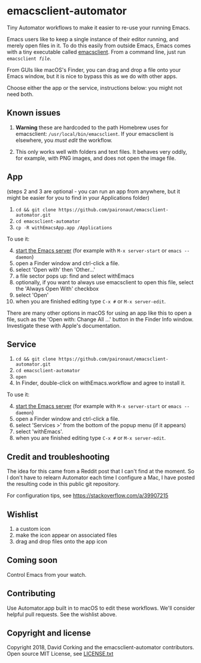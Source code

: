 # emacsclient-automator
<!--
Copyright 2018, David Corking and the emacsclient-automator contributors
SPDX-License-Identifier: MIT
-->
Tiny Automator workflows to make it easier to re-use your running
Emacs.

Emacs users like to keep a single instance of their editor running,
and merely open files in it. To do this easily from outside Emacs,
Emacs comes with a tiny executable called
[emacsclient](https://www.emacswiki.org/emacs/EmacsClient). From a
command line, just run <code>emacsclient <em>file</em></code>.

From GUIs like macOS's Finder, you can drag and drop a file onto your
Emacs window, but it is nice to bypass this as we do with other apps.

Choose either the app or the service, instructions below: you might
not need both.

## Known issues

1. **Warning** these are hardcoded to the path Homebrew uses for
   emacsclient: `/usr/local/bin/emacsclient`. If your emacsclient is
   elsewhere, you *must edit* the workflow.

2. This only works well with folders and text files. It behaves very
   oddly, for example, with PNG images, and does not open the image
   file.

## App

(steps 2 and 3 are optional - you can run an app from anywhere, but it
might be easier for you to find in your Applications folder)

1. `cd && git clone https://github.com/paironaut/emacsclient-automator.git`
2. `cd emacsclient-automator`
3. `cp -R withEmacsApp.app /Applications`

To use it:

4. [start the Emacs
   server](https://www.gnu.org/software/emacs/manual/html_node/emacs/Emacs-Server.html)
   (for example with `M-x server-start` or `emacs --daemon`)
5. open a Finder window and ctrl-click a file.
6. select 'Open with' then 'Other...'
7. a file sector pops up: find and select withEmacs
8. optionally, if you want to always use emacsclient to open this
   file, select the 'Always Open With' checkbox
9. select 'Open'
10. when you are finished editing type `C-x #` or `M-x server-edit`.

There are many other options in macOS for using an app like this to
open a file, such as the 'Open with: Change All ...' button in the
Finder Info window. Investigate these with Apple's documentation.

## Service

1. `cd && git clone https://github.com/paironaut/emacsclient-automator.git`
2. `cd emacsclient-automator`
3. `open`
4. In Finder, double-click on withEmacs.workflow and agree to install it.

To use it:

4. [start the Emacs
   server](https://www.gnu.org/software/emacs/manual/html_node/emacs/Emacs-Server.html)
   (for example with `M-x server-start` or `emacs --daemon`)
5. open a Finder window and ctrl-click a file.
6. select 'Services >' from the bottom of the popup menu (if it appears)
7. select 'withEmacs'.
8. when you are finished editing type `C-x #` or `M-x server-edit`.

## Credit and troubleshooting

The idea for this came from a Reddit post that I can't find at the
moment. So I don't have to relearn Automator each time I configure a
Mac, I have posted the resulting code in this public git repository.

For configuration tips, see https://stackoverflow.com/a/39907215

## Wishlist

1. a custom icon
2. make the icon appear on associated files
3. drag and drop files onto the app icon

## Coming soon

Control Emacs from your watch.

## Contributing

Use Automator.app built in to macOS to edit these workflows. We'll
consider helpful pull requests. See the wishlist above.

## Copyright and license

Copyright 2018, David Corking and the emacsclient-automator
contributors. Open source MIT License, see [LICENSE.txt](LICENSE.txt)

